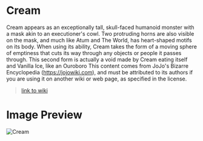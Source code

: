 # Cream

Cream appears as an exceptionally tall, skull-faced humanoid monster with a mask akin to an executioner's cowl. Two protruding horns are also visible on the mask, and much like Atum and The World, has heart-shaped motifs on its body. When using its ability, Cream takes the form of a moving sphere of emptiness that cuts its way through any objects or people it passes through. This second form is actually a void made by Cream eating itself and Vanilla Ice, like an Ouroboro
This content comes from JoJo's Bizarre Encyclopedia (https://jojowiki.com), and must be attributed to its authors if you are using it on another wiki or web page, as specified in the license.

> [link to wiki](https://jojo.fandom.com/wiki/Cream)

# Image Preview

![Cream](https://static.wikia.nocookie.net/jjba/images/8/83/Cream.png/revision/latest?cb=20160503173330 "Cream")
